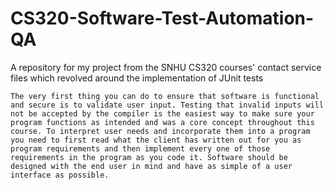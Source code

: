 # CS320-Software-Test-Automation-QA
A repository for my project from the SNHU CS320 courses' contact service files which revolved around the implementation of JUnit tests

    The very first thing you can do to ensure that software is functional and secure is to validate user input. Testing that invalid inputs will not be accepted by the compiler is the easiest way to make sure your program functions as intended and was a core concept throughout this course. To interpret user needs and incorporate them into a program you need to first read what the client has written out for you as program requirements and then implement every one of those requirements in the program as you code it. Software should be designed with the end user in mind and have as simple of a user interface as possible.
